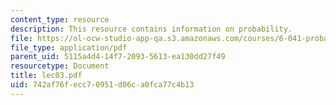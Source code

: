 ```yaml
---
content_type: resource
description: This resource contains information on probability.
file: https://ol-ocw-studio-app-qa.s3.amazonaws.com/courses/6-041-probabilistic-systems-analysis-and-applied-probability-spring-2006/742af76fecc70951d06ca0fca77c4b13_lec03.pdf
file_type: application/pdf
parent_uid: 5115a4d4-14f7-2093-5613-ea130dd27f49
resourcetype: Document
title: lec03.pdf
uid: 742af76f-ecc7-0951-d06c-a0fca77c4b13
---
```


